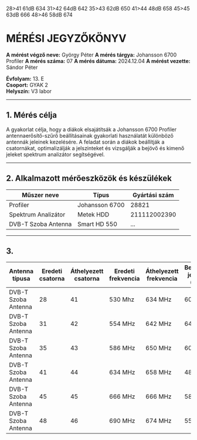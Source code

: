 28>41 61dB 634
31>42 64dB 642
35>43 62dB 650
41>44 48dB 658
45>45 63dB 666
48>46 58dB 674



# MÉRÉSI JEGYZŐKÖNYV

**A mérést végző neve:** György Péter
**A mérés tárgya:** Johansson 6700 Profiler
**A mérés száma:**  07
**A mérés dátuma:**  2024.12.04
**A mérést vezette:** Sándor Péter  

**Évfolyam:** 13. E  
**Csoport:** GYAK 2  
**Helyszín:**   V3 labor

---

## 1. Mérés célja

A gyakorlat célja, hogy a diákok elsajátítsák a Johansson 6700 Profiler antennaerősítő-szűrő beállításainak gyakorlati használatát különböző antennák jeleinek kezelésére. A feladat során a diákok beállítják a csatornákat, optimalizálják a jelszinteket és vizsgálják a bejövő és kimenő jeleket spektrum analizátor segítségével.

---

## 2. Alkalmazott mérőeszközök és készülékek

| Műszer neve                         | Típus       | Gyártási szám |
| ----------------------------------- | ----------- | ------------- |
| Profiler  |                Johansson 6700              | 28821          |
| Spektrum Analizátor                 | Metek HDD          | 211112002390|
| DVB-T Szoba Antenna                       | Smart HD 550     | ...    |

---

## 3. 


| Antenna típusa    | Eredeti csatorna  | Áthelyezett csatorna | Eredeti frekvencia | Áthelyezett frekvencia | Bemeneti jelszint (dBu) | Kimeneti jelszint (dBu) |
|--------------------------|-------------------|----------------------|--------------------|------------------------|------------------------|------------------------|
| DVB-T Szoba Antenna | 28         | 41            | 530 Mhz            | 634 MHz                |             60          | 100           |
| DVB-T Szoba Antenna | 31         | 42            | 554 MHz            | 642 MHz                |             64          | 100           |
| DVB-T Szoba Antenna | 35         | 43            | 586 MHz            | 650 MHz                |             60          | 100           |
| DVB-T Szoba Antenna | 41         | 44            | 634 MHz            | 658 MHz                |             48          | 100           |
| DVB-T Szoba Antenna | 45         | 45            | 666 MHz            | 666 MHz                |             58          | 100           |
| DVB-T Szoba Antenna | 48         | 46            | 690 MHz            | 674 MHz                |             55          | 100           |
